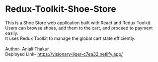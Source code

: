 # Redux-Toolkit-Shoe-Store
This is a Shoe Store web application built with React and Redux Toolkit.
<br/>
Users can browse shoes, add them to the cart, and proceed to payment easily.
<br/>
It uses Redux Toolkit to manage the global cart state efficiently.
<br/>
<br/>
Author- Anjali Thakur
<br/>
Deployed Link- https://visionary-liger-c7ea32.netlify.app/

